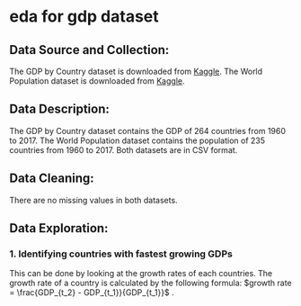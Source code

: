 # eda for gdp dataset

## Data Source and Collection:
The GDP by Country dataset is downloaded from [Kaggle](https://www.kaggle.com/datasets/sazidthe1/world-gdp-data). The World Population dataset is downloaded from [Kaggle](https://www.kaggle.com/datasets/iamsouravbanerjee/world-population-dataset).

## Data Description:
The GDP by Country dataset contains the GDP of 264 countries from 1960 to 2017. The World Population dataset contains the population of 235 countries from 1960 to 2017. Both datasets are in CSV format. 

## Data Cleaning:
There are no missing values in both datasets.

## Data Exploration:
### 1. Identifying countries with fastest growing GDPs

This can be done by looking at the growth rates of each countries. The growth rate of a country is calculated by the following formula: 
$`growth rate = \frac{GDP_{t_2} - GDP_{t_1}}{GDP_{t_1}}`$ .

